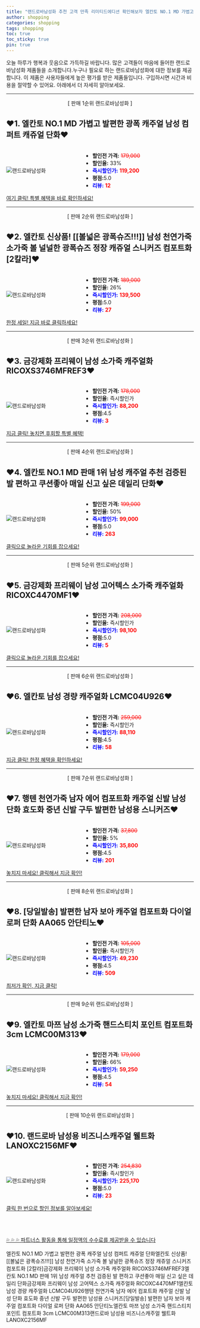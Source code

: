 ```yaml
---
title: "랜드로바남성화 추천 고객 만족 리미티드에디션 확인해보자 엘칸토 NO.1 MD 가볍고 발편한"
author: shopping
categories: shopping
tags: shopping
toc: true
toc_sticky: true
pin: true
---
```

오늘 하루가 행복과 웃음으로 가득하길 바랍니다. 많은 고객들이 마음에 들어한 랜드로바남성화 제품들을 소개합니다.누구나 필요로 하는 랜드로바남성화에 대한 정보를 제공합니다. 이 제품은 사용자들에게 높은 평가를 받은 제품들입니다. 구입하시면 시간과 비용을 절약할 수 있어요. 아래에서 더 자세히 알아보세요.

---
<p class="toplist" style="margin: 0 auto; display: block; width: fit-content;">[ 판매 1순위 랜드로바남성화 ]</p>

<h2><strong>❤️1. 엘칸토 NO.1 MD 가볍고 발편한 광폭 캐주얼 남성 컴퍼트 캐쥬얼 단화❤️</strong></h2>

<div style="display: flex; align-items: center;">
    <div style="flex: 0.4;">
        <img src="https://thumbnail6.coupangcdn.com/thumbnails/remote/230x230ex/image/vendor_inventory/1381/68d5939ca8751eac4d65503ce533d42f17d767e7e43e89a87d46eb05a7ab.jpg" alt="랜드로바남성화" style="max-width: 100%;">
    </div>
    <div style="flex: 0.6; margin-left: 10px;">
        <ul>
            <li><strong>할인전 가격:</strong> <del style="color: red;">179,000</del></li>
            <li><strong>할인율:</strong> 33%</li>
            <li><span style='color:blue'><strong>즉시할인가:</strong></span> <span style='color:red'><strong>119,200</strong></span></li>
            <li><strong>평점:</strong>5.0</li>
            <li><span style='color:blue'><strong>리뷰:</strong></span> <span style='color:red'><strong>12</strong></span></li>
        </ul>
    </div>
</div>
<div class="center">
    <a href="https://selin100587001.github.io?lptag=AF9450613&subid=githubio&pageKey=7568463294&traceid=V0-153&itemId=19954353471&vendorItemId=87053237299" class="myButton">
        여기 클릭! 특별 혜택을 바로 확인하세요!
    </a>
</div>


---
<p class="toplist" style="margin: 0 auto; display: block; width: fit-content;">[ 판매 2순위 랜드로바남성화 ]</p>

<h2><strong>❤️2. 엘칸토 신상품! [[볼넓은 광폭슈즈!!!]] 남성 천연가죽 소가죽 볼 널널한 광폭슈즈 정장 캐쥬얼 스니커즈 컴포트화 [2칼라]❤️</strong></h2>

<div style="display: flex; align-items: center;">
    <div style="flex: 0.4;">
        <img src="https://thumbnail8.coupangcdn.com/thumbnails/remote/230x230ex/image/vendor_inventory/30f3/8b73b62313dddcbb9d104005cd6757e90fdbd8ee46b1effb21f7a4bcc8e7.png" alt="랜드로바남성화" style="max-width: 100%;">
    </div>
    <div style="flex: 0.6; margin-left: 10px;">
        <ul>
            <li><strong>할인전 가격:</strong> <del style="color: red;">189,000</del></li>
            <li><strong>할인율:</strong> 26%</li>
            <li><span style='color:blue'><strong>즉시할인가:</strong></span> <span style='color:red'><strong>139,500</strong></span></li>
            <li><strong>평점:</strong>5.0</li>
            <li><span style='color:blue'><strong>리뷰:</strong></span> <span style='color:red'><strong>27</strong></span></li>
        </ul>
    </div>
</div>
<div class="center">
    <a href="https://selin100587001.github.io?lptag=AF9450613&subid=githubio&pageKey=6435327366&traceid=V0-153&itemId=13906346342&vendorItemId=81155889328" class="myButton">
        한정 세일! 지금 바로 클릭하세요!
    </a>
</div>


---
<p class="toplist" style="margin: 0 auto; display: block; width: fit-content;">[ 판매 3순위 랜드로바남성화 ]</p>

<h2><strong>❤️3. 금강제화 프리웨이 남성 소가죽 캐주얼화 RICOXS3746MFREF3❤️</strong></h2>

<div style="display: flex; align-items: center;">
    <div style="flex: 0.4;">
        <img src="https://thumbnail6.coupangcdn.com/thumbnails/remote/230x230ex/image/vendor_inventory/6228/d3faea0c4fb0772cba7f4b28b1eaf73c4ec43d0043861390f81aeb5ac6ff.jpg" alt="랜드로바남성화" style="max-width: 100%;">
    </div>
    <div style="flex: 0.6; margin-left: 10px;">
        <ul>
            <li><strong>할인전 가격:</strong> <del style="color: red;">178,000</del></li>
            <li><strong>할인율:</strong> 즉시할인가</li>
            <li><span style='color:blue'><strong>즉시할인가:</strong></span> <span style='color:red'><strong>88,200</strong></span></li>
            <li><strong>평점:</strong>4.5</li>
            <li><span style='color:blue'><strong>리뷰:</strong></span> <span style='color:red'><strong>3</strong></span></li>
        </ul>
    </div>
</div>
<div class="center">
    <a href="https://selin100587001.github.io?lptag=AF9450613&subid=githubio&pageKey=7520486420&traceid=V0-153&itemId=19723625435&vendorItemId=86827796373" class="myButton">
        지금 클릭! 놓치면 후회할 특별 혜택!
    </a>
</div>


---
<p class="toplist" style="margin: 0 auto; display: block; width: fit-content;">[ 판매 4순위 랜드로바남성화 ]</p>

<h2><strong>❤️4. 엘칸토 NO.1 MD 판매 1위 남성 캐주얼 추천 검증된 발 편하고 쿠션좋아 매일 신고 싶은 데일리 단화❤️</strong></h2>

<div style="display: flex; align-items: center;">
    <div style="flex: 0.4;">
        <img src="https://thumbnail6.coupangcdn.com/thumbnails/remote/230x230ex/image/vendor_inventory/dd71/cda0f6db5a6c06052852ed976de710f4ecdbbfd6a64d441888f585457f4f.jpg" alt="랜드로바남성화" style="max-width: 100%;">
    </div>
    <div style="flex: 0.6; margin-left: 10px;">
        <ul>
            <li><strong>할인전 가격:</strong> <del style="color: red;">199,000</del></li>
            <li><strong>할인율:</strong> 50%</li>
            <li><span style='color:blue'><strong>즉시할인가:</strong></span> <span style='color:red'><strong>99,000</strong></span></li>
            <li><strong>평점:</strong>5.0</li>
            <li><span style='color:blue'><strong>리뷰:</strong></span> <span style='color:red'><strong>263</strong></span></li>
        </ul>
    </div>
</div>
<div class="center">
    <a href="https://selin100587001.github.io?lptag=AF9450613&subid=githubio&pageKey=4892779524&traceid=V0-153&itemId=6378019534&vendorItemId=73673124134" class="myButton">
        클릭으로 놀라운 기회를 잡으세요!
    </a>
</div>


---
<p class="toplist" style="margin: 0 auto; display: block; width: fit-content;">[ 판매 5순위 랜드로바남성화 ]</p>

<h2><strong>❤️5. 금강제화 프리웨이 남성 고어텍스 소가죽 캐주얼화 RICOXC4470MF1❤️</strong></h2>

<div style="display: flex; align-items: center;">
    <div style="flex: 0.4;">
        <img src="https://thumbnail10.coupangcdn.com/thumbnails/remote/230x230ex/image/vendor_inventory/d436/594c67b76fe9291c7ae06786626fdac093c74946956d705af22bc139ebe3.jpg" alt="랜드로바남성화" style="max-width: 100%;">
    </div>
    <div style="flex: 0.6; margin-left: 10px;">
        <ul>
            <li><strong>할인전 가격:</strong> <del style="color: red;">208,000</del></li>
            <li><strong>할인율:</strong> 즉시할인가</li>
            <li><span style='color:blue'><strong>즉시할인가:</strong></span> <span style='color:red'><strong>98,100</strong></span></li>
            <li><strong>평점:</strong>5.0</li>
            <li><span style='color:blue'><strong>리뷰:</strong></span> <span style='color:red'><strong>5</strong></span></li>
        </ul>
    </div>
</div>
<div class="center">
    <a href="https://selin100587001.github.io?lptag=AF9450613&subid=githubio&pageKey=8043120463&traceid=V0-153&itemId=22526404042&vendorItemId=89568417210" class="myButton">
        클릭으로 놀라운 기회를 잡으세요!
    </a>
</div>


---
<p class="toplist" style="margin: 0 auto; display: block; width: fit-content;">[ 판매 6순위 랜드로바남성화 ]</p>

<h2><strong>❤️6. 엘칸토 남성 경량 캐주얼화 LCMC04U926❤️</strong></h2>

<div style="display: flex; align-items: center;">
    <div style="flex: 0.4;">
        <img src="https://thumbnail10.coupangcdn.com/thumbnails/remote/230x230ex/image/vendor_inventory/7f03/7870ebd921d4cc41fa0a4d8dcda7f30976c47c025fdaca84d378879bed0d.jpg" alt="랜드로바남성화" style="max-width: 100%;">
    </div>
    <div style="flex: 0.6; margin-left: 10px;">
        <ul>
            <li><strong>할인전 가격:</strong> <del style="color: red;">259,000</del></li>
            <li><strong>할인율:</strong> 즉시할인가</li>
            <li><span style='color:blue'><strong>즉시할인가:</strong></span> <span style='color:red'><strong>88,110</strong></span></li>
            <li><strong>평점:</strong>4.5</li>
            <li><span style='color:blue'><strong>리뷰:</strong></span> <span style='color:red'><strong>58</strong></span></li>
        </ul>
    </div>
</div>
<div class="center">
    <a href="https://selin100587001.github.io?lptag=AF9450613&subid=githubio&pageKey=192921048&traceid=V0-153&itemId=552170676&vendorItemId=4404347026" class="myButton">
        지금 클릭! 한정 혜택을 확인하세요!
    </a>
</div>


---
<p class="toplist" style="margin: 0 auto; display: block; width: fit-content;">[ 판매 7순위 랜드로바남성화 ]</p>

<h2><strong>❤️7. 행텐 천연가죽 남자 에어 컴포트화 캐주얼 신발 남성 단화 효도화 중년 신발 구두 발편한 남성용 스니커즈❤️</strong></h2>

<div style="display: flex; align-items: center;">
    <div style="flex: 0.4;">
        <img src="https://thumbnail8.coupangcdn.com/thumbnails/remote/230x230ex/image/vendor_inventory/9946/eb58d98a3122f3dfc91cc0f026116b217a7cff1f2fa57c8fbdb9093f018a.jpg" alt="랜드로바남성화" style="max-width: 100%;">
    </div>
    <div style="flex: 0.6; margin-left: 10px;">
        <ul>
            <li><strong>할인전 가격:</strong> <del style="color: red;">37,800</del></li>
            <li><strong>할인율:</strong> 5%</li>
            <li><span style='color:blue'><strong>즉시할인가:</strong></span> <span style='color:red'><strong>35,800</strong></span></li>
            <li><strong>평점:</strong>4.5</li>
            <li><span style='color:blue'><strong>리뷰:</strong></span> <span style='color:red'><strong>201</strong></span></li>
        </ul>
    </div>
</div>
<div class="center">
    <a href="https://selin100587001.github.io?lptag=AF9450613&subid=githubio&pageKey=6107285799&traceid=V0-153&itemId=11487044472&vendorItemId=89377622080" class="myButton">
        놓치지 마세요! 클릭해서 지금 확인!
    </a>
</div>


---
<p class="toplist" style="margin: 0 auto; display: block; width: fit-content;">[ 판매 8순위 랜드로바남성화 ]</p>

<h2><strong>❤️8. [당일발송] 발편한 남자 보아 캐주얼 컴포트화 다이얼 로퍼 단화 AA065 안단티노❤️</strong></h2>

<div style="display: flex; align-items: center;">
    <div style="flex: 0.4;">
        <img src="https://thumbnail9.coupangcdn.com/thumbnails/remote/230x230ex/image/vendor_inventory/9be7/023acb725d870914381b589b731cedb1f12102e74edd3d743d7fb4ad024a.jpg" alt="랜드로바남성화" style="max-width: 100%;">
    </div>
    <div style="flex: 0.6; margin-left: 10px;">
        <ul>
            <li><strong>할인전 가격:</strong> <del style="color: red;">105,000</del></li>
            <li><strong>할인율:</strong> 즉시할인가</li>
            <li><span style='color:blue'><strong>즉시할인가:</strong></span> <span style='color:red'><strong>49,230</strong></span></li>
            <li><strong>평점:</strong>4.5</li>
            <li><span style='color:blue'><strong>리뷰:</strong></span> <span style='color:red'><strong>509</strong></span></li>
        </ul>
    </div>
</div>
<div class="center">
    <a href="https://selin100587001.github.io?lptag=AF9450613&subid=githubio&pageKey=6111527402&traceid=V0-153&itemId=11521442745&vendorItemId=78796555180" class="myButton">
        최저가 확인, 지금 클릭!
    </a>
</div>


---
<p class="toplist" style="margin: 0 auto; display: block; width: fit-content;">[ 판매 9순위 랜드로바남성화 ]</p>

<h2><strong>❤️9. 엘칸토 마쯔 남성 소가죽 핸드스티치 포인트 컴포트화 3cm LCMC00M313❤️</strong></h2>

<div style="display: flex; align-items: center;">
    <div style="flex: 0.4;">
        <img src="https://thumbnail7.coupangcdn.com/thumbnails/remote/230x230ex/image/vendor_inventory/a190/67349c3a32c8a97e2d0eabb626a69de852940a8908af1d4ee96175b1a9cf.jpg" alt="랜드로바남성화" style="max-width: 100%;">
    </div>
    <div style="flex: 0.6; margin-left: 10px;">
        <ul>
            <li><strong>할인전 가격:</strong> <del style="color: red;">179,000</del></li>
            <li><strong>할인율:</strong> 66%</li>
            <li><span style='color:blue'><strong>즉시할인가:</strong></span> <span style='color:red'><strong>59,250</strong></span></li>
            <li><strong>평점:</strong>4.5</li>
            <li><span style='color:blue'><strong>리뷰:</strong></span> <span style='color:red'><strong>54</strong></span></li>
        </ul>
    </div>
</div>
<div class="center">
    <a href="https://selin100587001.github.io?lptag=AF9450613&subid=githubio&pageKey=7052966639&traceid=V0-153&itemId=17467606106&vendorItemId=84635509800" class="myButton">
        놓치지 마세요! 클릭해서 지금 확인!
    </a>
</div>


---
<p class="toplist" style="margin: 0 auto; display: block; width: fit-content;">[ 판매 10순위 랜드로바남성화 ]</p>

<h2><strong>❤️10. 랜드로바 남성용 비즈니스캐주얼 웰트화 LANOXC2156MF❤️</strong></h2>

<div style="display: flex; align-items: center;">
    <div style="flex: 0.4;">
        <img src="https://thumbnail9.coupangcdn.com/thumbnails/remote/230x230ex/image/retail/images/4638064024958793-78158b8e-5005-4368-90d5-cce68bbb8da5.jpg" alt="랜드로바남성화" style="max-width: 100%;">
    </div>
    <div style="flex: 0.6; margin-left: 10px;">
        <ul>
            <li><strong>할인전 가격:</strong> <del style="color: red;">254,830</del></li>
            <li><strong>할인율:</strong> 즉시할인가</li>
            <li><span style='color:blue'><strong>즉시할인가:</strong></span> <span style='color:red'><strong>225,170</strong></span></li>
            <li><strong>평점:</strong>5.0</li>
            <li><span style='color:blue'><strong>리뷰:</strong></span> <span style='color:red'><strong>23</strong></span></li>
        </ul>
    </div>
</div>
<div class="center">
    <a href="https://selin100587001.github.io?lptag=AF9450613&subid=githubio&pageKey=6468183297&traceid=V0-153&itemId=14107429641&vendorItemId=81354487242" class="myButton">
        클릭 한 번으로 할인 정보를 알아보세요!
    </a>
</div>

<br><br><br>[💦 💦 💦 파트너스 활동을 통해 일정액의 수수료를 제공받을 수 있습니다](https://link.coupang.com/a/bcpT2c)<br><br>엘칸토 NO.1 MD 가볍고 발편한 광폭 캐주얼 남성 컴퍼트 캐쥬얼 단화엘칸토 신상품! [[볼넓은 광폭슈즈!!!]] 남성 천연가죽 소가죽 볼 널널한 광폭슈즈 정장 캐쥬얼 스니커즈 컴포트화 [2칼라]금강제화 프리웨이 남성 소가죽 캐주얼화 RICOXS3746MFREF3엘칸토 NO.1 MD 판매 1위 남성 캐주얼 추천 검증된 발 편하고 쿠션좋아 매일 신고 싶은 데일리 단화금강제화 프리웨이 남성 고어텍스 소가죽 캐주얼화 RICOXC4470MF1엘칸토 남성 경량 캐주얼화 LCMC04U926행텐 천연가죽 남자 에어 컴포트화 캐주얼 신발 남성 단화 효도화 중년 신발 구두 발편한 남성용 스니커즈[당일발송] 발편한 남자 보아 캐주얼 컴포트화 다이얼 로퍼 단화 AA065 안단티노엘칸토 마쯔 남성 소가죽 핸드스티치 포인트 컴포트화 3cm LCMC00M313랜드로바 남성용 비즈니스캐주얼 웰트화 LANOXC2156MF